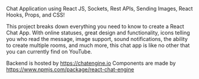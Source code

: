 Chat Application using React JS, Sockets, Rest APIs, Sending Images, React Hooks, Props, and CSS!

This project breaks down everything you need to know to create a React Chat App. With online statuses, great design and functionality, icons telling you who read the message, image support, sound notifications, the ability to create multiple rooms, and much more, this chat app is like no other that you can currently find on YouTube.

Backend is hosted by https://chatengine.io 
Components are made by https://www.npmjs.com/package/react-chat-engine